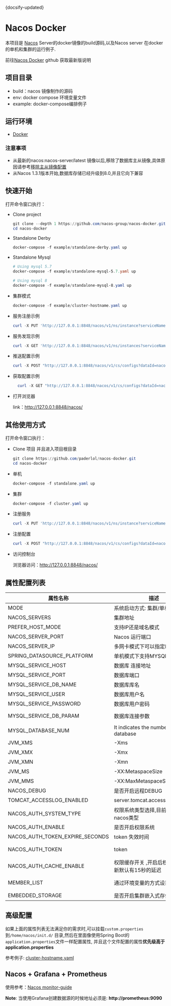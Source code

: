 {docsify-updated}
# Nacos Docker

本项目是 [Nacos](https://github.com/alibaba/nacos) Server的docker镜像的build源码,以及Nacos server 在docker的单机和集群的运行例子.

前往[Nacos Docker](https://github.com/nacos-group/nacos-docker/find/master) github 获取最新版说明



## 项目目录

* build：nacos 镜像制作的源码
* env: docker compose 环境变量文件
* example: docker-compose编排例子



## 运行环境

* [Docker](https://www.docker.com/)

  

### 注意事项

* 从最新的nacos:nacos-server/latest 镜像以后,移除了数据库主从镜像,具体原因请参考[移除主从镜像配置](https://github.com/nacos-group/nacos-docker/wiki/%E7%A7%BB%E9%99%A4%E6%95%B0%E6%8D%AE%E5%BA%93%E4%B8%BB%E4%BB%8E%E9%95%9C%E5%83%8F%E9%85%8D%E7%BD%AE)
* 从Nacos 1.3.1版本开始,数据库存储已经升级到8.0,并且它向下兼容




## 快速开始

打开命令窗口执行：

* Clone project

  ```powershell
  git clone --depth 1 https://github.com/nacos-group/nacos-docker.git
  cd nacos-docker
  ```


* Standalone Derby

  ```powershell
  docker-compose -f example/standalone-derby.yaml up
  ```

* Standalone Mysql

  ```powershell
  # Using mysql 5.7
  docker-compose -f example/standalone-mysql-5.7.yaml up
  
  # Using mysql 8
  docker-compose -f example/standalone-mysql-8.yaml up
  ```

* 集群模式

  ```powershell
  docker-compose -f example/cluster-hostname.yaml up 
  ```


* 服务注册示例

  ```powershell
  curl -X PUT 'http://127.0.0.1:8848/nacos/v1/ns/instance?serviceName=nacos.naming.serviceName&ip=20.18.7.10&port=8080'
  ```

* 服务发现示例

  ```powershell
  curl -X GET 'http://127.0.0.1:8848/nacos/v1/ns/instances?serviceName=nacos.naming.serviceName'
  ```

* 推送配置示例

  ```powershell
  curl -X POST "http://127.0.0.1:8848/nacos/v1/cs/configs?dataId=nacos.cfg.dataId&group=test&content=helloWorld"
  ```

* 获取配置示例

  ```powershell
    curl -X GET "http://127.0.0.1:8848/nacos/v1/cs/configs?dataId=nacos.cfg.dataId&group=test"
  ```

  

* 打开浏览器

  link：http://127.0.0.1:8848/nacos/

## 其他使用方式

打开命令窗口执行：

* Clone 项目 并且进入项目根目录

  ```powershell
  git clone https://github.com/paderlol/nacos-docker.git
  cd nacos-docker
  ```


* 单机

  ```powershell
  docker-compose -f standalone.yaml up
  ```

* 集群

  ```powershell
  docker-compose -f cluster.yaml up 
  ```


* 注册服务

  ```powershell
  curl -X PUT 'http://127.0.0.1:8848/nacos/v1/ns/instance?serviceName=nacos.naming.serviceName&ip=20.18.7.10&port=8080'
  ```

* 注册配置

  ```powershell
  curl -X POST "http://127.0.0.1:8848/nacos/v1/cs/configs?dataId=nacos.cfg.dataId&group=test&content=helloWorld"
  ```

* 访问控制台

  浏览器访问：http://127.0.0.1:8848/nacos/
  





## 属性配置列表



| 属性名称                        | 描述                                               | 选项                                                         |
| ------------------------------- | -------------------------------------------------- | ------------------------------------------------------------ |
| MODE                            | 系统启动方式: 集群/单机                            | cluster/standalone默认 **cluster**                           |
| NACOS_SERVERS                   | 集群地址                                           | p1:port1空格ip2:port2 空格ip3:port3                          |
| PREFER_HOST_MODE                | 支持IP还是域名模式                                 | hostname/ip 默认 **ip**                                      |
| NACOS_SERVER_PORT               | Nacos 运行端口                                     | 默认 **8848**                                                |
| NACOS_SERVER_IP                 | 多网卡模式下可以指定IP                             |                                                              |
| SPRING_DATASOURCE_PLATFORM      | 单机模式下支持MYSQL数据库                          | mysql / 空 默认:空                                           |
| MYSQL_SERVICE_HOST              | 数据库  连接地址                                   |                                                              |
| MYSQL_SERVICE_PORT              | 数据库端口                                         | 默认 : **3306**                                              |
| MYSQL_SERVICE_DB_NAME           | 数据库库名                                         |                                                              |
| MYSQL_SERVICE_USER              | 数据库用户名                                       |                                                              |
| MYSQL_SERVICE_PASSWORD          | 数据库用户密码                                     |                                                              |
| MYSQL_SERVICE_DB_PARAM          | 数据库连接参数                                     | default : **characterEncoding=utf8&connectTimeout=1000&socketTimeout=3000&autoReconnect=true** |
| MYSQL_DATABASE_NUM              | It indicates the number of database                | 默认 :**1**                                                  |
| JVM_XMS                         | -Xms                                               | 默认 :2g                                                     |
| JVM_XMX                         | -Xmx                                               | 默认 :2g                                                     |
| JVM_XMN                         | -Xmn                                               | 默认 :1g                                                     |
| JVM_MS                          | -XX:MetaspaceSize                                  | 默认 :128m                                                   |
| JVM_MMS                         | -XX:MaxMetaspaceSize                               | 默认 :320m                                                   |
| NACOS_DEBUG                     | 是否开启远程DEBUG                                  | y/n 默认 :n                                                  |
| TOMCAT_ACCESSLOG_ENABLED        | server.tomcat.accesslog.enabled                    | 默认 :false                                                  |
| NACOS_AUTH_SYSTEM_TYPE          | 权限系统类型选择,目前只支持nacos类型               | 默认 :nacos                                                  |
| NACOS_AUTH_ENABLE               | 是否开启权限系统                                   | 默认 :false                                                  |
| NACOS_AUTH_TOKEN_EXPIRE_SECONDS | token 失效时间                                     | 默认 :18000                                                  |
| NACOS_AUTH_TOKEN                | token                                              | 默认 :SecretKey012345678901234567890123456789012345678901234567890123456789 |
| NACOS_AUTH_CACHE_ENABLE         | 权限缓存开关 ,开启后权限缓存的更新默认有15秒的延迟 | 默认 : false                                                 |
| MEMBER_LIST                     | 通过环境变量的方式设置集群地址                     | 例子:192.168.16.101:8847?raft_port=8807,192.168.16.101?raft_port=8808,192.168.16.101:8849?raft_port=8809 |
| EMBEDDED_STORAGE                | 是否开启集群嵌入式存储模式                         | `embedded`  默认 : none                                      |





## 高级配置

如果上面的属性列表无法满足你的需求时,可以挂载`custom.properties`到`/home/nacos/init.d/` 目录,然后在里面像使用Spring Boot的`application.properties`文件一样配置属性, 并且这个文件配置的属性**优先级高于application.properties**

参考例子: [cluster-hostname.yaml](/example/cluster-hostname)





## Nacos + Grafana + Prometheus

使用参考：[Nacos monitor-guide](https://nacos.io/zh-cn/docs/monitor-guide.html)

**Note**:  当使用Grafana创建数据源的时候地址必须是: **http://prometheus:9090**
